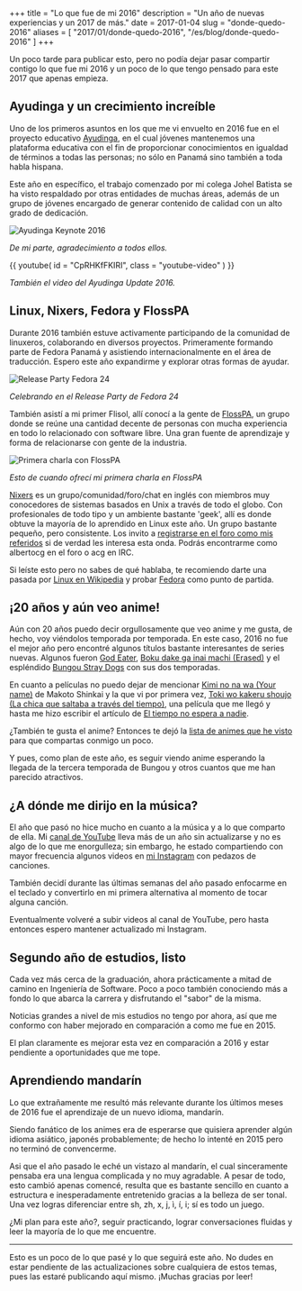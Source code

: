 +++
title = "Lo que fue de mi 2016"
description = "Un año de nuevas experiencias y un 2017 de más."
date = 2017-01-04 
slug = "donde-quedo-2016"
aliases = [
	"2017/01/donde-quedo-2016",
	"/es/blog/donde-quedo-2016"
]
+++

Un poco tarde para publicar esto, pero no podía dejar pasar compartir contigo lo que fue mi 2016 y un poco de lo que tengo pensado para este 2017 que apenas empieza.<!-- more -->

## Ayudinga y un crecimiento increíble

Uno de los primeros asuntos en los que me vi envuelto en 2016 fue en el proyecto educativo [Ayudinga](http://ayudinga.com), en el cual jóvenes mantenemos una plataforma educativa con el fin de proporcionar conocimientos en igualdad de términos a todas las personas; no sólo en Panamá sino también a toda habla hispana.

Este año en específico, el trabajo comenzado por mi colega Johel Batista se ha visto respaldado por otras entidades de muchas áreas, además de un grupo de jóvenes encargado de generar contenido de calidad con un alto grado de dedicación.

![Ayudinga Keynote 2016](/img/2017/01/ayudinga_keynote_2016.jpg)

*De mi parte, agradecimiento a todos ellos.*

{{ youtube( id = "CpRHKfFKIRI", class = "youtube-video" ) }}

*También el video del Ayudinga Update 2016.*

## Linux, Nixers, Fedora y FlossPA

Durante 2016 también estuve activamente participando de la comunidad de linuxeros, colaborando en diversos proyectos. Primeramente formando parte de Fedora Panamá y asistiendo internacionalmente en el área de traducción. Espero este año expandirme y explorar otras formas de ayudar.

![Release Party Fedora 24](/img/2017/01/release_party_fedora_24.jpg)

*Celebrando en el Release Party de Fedora 24*

También asistí a mi primer Flisol, allí conocí a la gente de [FlossPA](https://floss-pa.net/), un grupo donde se reúne una cantidad decente de personas con mucha experiencia en todo lo relacionado con software libre. Una gran fuente de aprendizaje y forma de relacionarse con gente de la industria.

![Primera charla con FlossPA](/img/2017/01/floss_primera_charla.jpg)

*Esto de cuando ofrecí mi primera charla en FlossPA*

[Nixers](https://nixers.net/) es un grupo/comunidad/foro/chat en inglés con miembros muy conocedores de sistemas basados en Unix a través de todo el globo. Con profesionales de todo tipo y un ambiente bastante 'geek', allí es donde obtuve la mayoría de lo aprendido en Linux este año. Un grupo bastante pequeño, pero consistente. Los invito a [registrarse en el foro como mis referidos](https://nixers.net/member.php?action=register&referrer=1494) si de verdad les interesa esta onda. Podrás encontrarme como albertocg en el foro o acg en IRC.

Si leíste esto pero no sabes de qué hablaba, te recomiendo darte una pasada por [Linux en Wikipedia](https://es.wikipedia.org/wiki/GNU/Linux) y probar [Fedora](https://getfedora.org/) como punto de partida.

## ¡20 años y aún veo anime!

Aún con 20 años puedo decir orgullosamente que veo anime y me gusta, de hecho, voy viéndolos temporada por temporada. En este caso, 2016 no fue el mejor año pero encontré algunos títulos bastante interesantes de series nuevas. Algunos fueron [God Eater](https://myanimelist.net/anime/27631/God_Eater), [Boku dake ga inai machi (Erased)](https://myanimelist.net/anime/31043/Boku_dake_ga_Inai_Machi) y el espléndido [Bungou Stray Dogs](https://myanimelist.net/anime/31478/Bungou_Stray_Dogs) con sus dos temporadas.

En cuanto a películas no puedo dejar de mencionar [Kimi no na wa (Your name)](https://myanimelist.net/anime/32281/Kimi_no_Na_wa) de Makoto Shinkai y la que vi por primera vez, [Toki wo kakeru shoujo (La chica que saltaba a través del tiempo)](https://myanimelist.net/anime/2236/Toki_wo_Kakeru_Shoujo), una película que me llegó y hasta me hizo escribir el artículo de [El tiempo no espera a nadie](/2016/10/tiempo-no-espera-a-nadie).

¿También te gusta el anime? Entonces te dejó la [lista de animes que he visto](https://myanimelist.net/animelist/acgissues) para que compartas conmigo un poco.

Y pues, como plan de este año, es seguir viendo anime esperando la llegada de la tercera temporada de Bungou y otros cuantos que me han parecido atractivos.

## ¿A dónde me dirijo en la música?

El año que pasó no hice mucho en cuanto a la música y a lo que comparto de ella. Mi [canal de YouTube](https://www.youtube.com/user/AlbertoC1196) lleva más de un año sin actualizarse y no es algo de lo que me enorgulleza; sin embargo, he estado compartiendo con mayor frecuencia algunos videos en [mi Instagram](https://www.instagram.com/beto.issues/) con pedazos de canciones.

También decidí durante las últimas semanas del año pasado enfocarme en el teclado y convertirlo en mi primera alternativa al momento de tocar alguna canción.

Eventualmente volveré a subir videos al canal de YouTube, pero hasta entonces espero mantener actualizado mi Instagram.

## Segundo año de estudios, listo

Cada vez más cerca de la graduación, ahora prácticamente a mitad de camino en Ingeniería de Software. Poco a poco también conociendo más a fondo lo que abarca la carrera y disfrutando el "sabor" de la misma.

Noticias grandes a nivel de mis estudios no tengo por ahora, así que me conformo con haber mejorado en comparación a como me fue en 2015.

El plan claramente es mejorar esta vez en comparación a 2016 y estar pendiente a oportunidades que me tope.

## Aprendiendo mandarín

Lo que extrañamente me resultó más relevante durante los últimos meses de 2016 fue el aprendizaje de un nuevo idioma, mandarín.

Siendo fanático de los animes era de esperarse que quisiera aprender algún idioma asiático, japonés probablemente; de hecho lo intenté en 2015 pero no terminó de convencerme.

Asi que el año pasado le eché un vistazo al mandarín, el cual sinceramente pensaba era una lengua complicada y no muy agradable. A pesar de todo, esto cambió apenas comencé, resulta que es bastante sencillo en cuanto a estructura e inesperadamente entretenido gracias a la belleza de ser tonal. Una vez logras diferenciar entre sh, zh, x, j, ì, í, i; sí es todo un juego.

¿Mi plan para este año?, seguir practicando, lograr conversaciones fluidas y leer la mayoría de lo que me encuentre.

- - - -

Esto es un poco de lo que pasé y lo que seguirá este año. No dudes en estar pendiente de las actualizaciones sobre cualquiera de estos temas, pues las estaré publicando aquí mismo. ¡Muchas gracias por leer!
